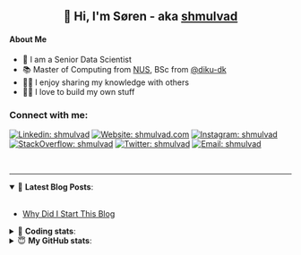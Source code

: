 <h2 align="center">
	👋 Hi, I'm Søren - aka <a href="https://shmulvad.com">shmulvad</a>
</h2>

#### About Me
- 🤖 I am a Senior Data Scientist
- 📚 Master of Computing from [NUS], BSc from [@diku-dk]
- 👨‍🏫 I enjoy sharing my knowledge with others
- 👨‍💻 I love to build my own stuff

### Connect with me:

[![Linkedin: shmulvad](https://img.shields.io/badge/shmulvad-blue?style=flat&logo=Linkedin&logoColor=white)][linkedin]
[![Website: shmulvad.com](https://img.shields.io/badge/shmulvad.com-47CCCC?&style=flat&logo=Google-Chrome&logoColor=white)][website]
[![Instagram: shmulvad](https://img.shields.io/badge/-@shmulvad-purple?style=flat&logo=Instagram&logoColor=white)][instagram]
[![StackOverflow: shmulvad](https://img.shields.io/badge/shmulvad-FE7A16?style=flat&logo=stack-overflow&logoColor=white)][stackOverflow]
[![Twitter: shmulvad](https://img.shields.io/badge/@shmulvad-1ca0f1?style=flat&logo=twitter&logoColor=white)][twitter]
[![Email: shmulvad](https://img.shields.io/badge/shmulvad-D14836?style=flat&logo=gmail&logoColor=white)][mail]

<br />

---

<details open>
 <summary>📕 <b>Latest Blog Posts</b>: </summary>

<br>

<!-- BLOG-POST-LIST:START -->
- [Why Did I Start This Blog](https://shmulvad.com/blog/why-did-start-this-blog)
<!-- BLOG-POST-LIST:END -->

</details>

<!-- --- -->

<details>
 <summary>🤖 <b>Coding stats</b>: </summary>

<br>

NOTE: Doesn't track coding at work or work done in environments such as Jupyter Notebooks.

<!--START_SECTION:waka-->
![Code Time](http://img.shields.io/badge/Code%20Time-2%2C932%20hrs%2056%20mins-blue)

**I'm an Early 🐤** 

```text
🌞 Morning                1994 commits        ███████░░░░░░░░░░░░░░░░░░   26.32 % 
🌆 Daytime                3144 commits        ██████████░░░░░░░░░░░░░░░   41.49 % 
🌃 Evening                1777 commits        ██████░░░░░░░░░░░░░░░░░░░   23.45 % 
🌙 Night                  662 commits         ██░░░░░░░░░░░░░░░░░░░░░░░   08.74 % 
```


📊 **This Week I Spent My Time On** 

```text
💬 Programming Languages: 
Python                   5 hrs 19 mins       █████████████████░░░░░░░░   67.55 % 
Other                    50 mins             ███░░░░░░░░░░░░░░░░░░░░░░   10.61 % 
YAML                     22 mins             █░░░░░░░░░░░░░░░░░░░░░░░░   04.82 % 
JSON                     22 mins             █░░░░░░░░░░░░░░░░░░░░░░░░   04.74 % 
HTML                     19 mins             █░░░░░░░░░░░░░░░░░░░░░░░░   04.15 % 

🔥 Editors: 
VS Code                  7 hrs 6 mins        ██████████████████████░░░   90.00 % 
Zsh                      47 mins             ██░░░░░░░░░░░░░░░░░░░░░░░   10.00 % 

🐱‍💻 Projects: 
company-scrapers         5 hrs 3 mins        ████████████████░░░░░░░░░   64.18 % 
km24-core                2 hrs 48 mins       █████████░░░░░░░░░░░░░░░░   35.50 % 
Terminal                 1 min               ░░░░░░░░░░░░░░░░░░░░░░░░░   00.31 % 
```


 Last Updated on 18/11/2024 18:53:48 UTC
<!--END_SECTION:waka-->

</details>

<!-- --- -->

<details>
 <summary>😇 <b>My GitHub stats</b>: </summary>

<br>

<img align="left" alt="shmulvad's Github Stats" src="https://github-readme-stats.vercel.app/api?username=shmulvad&show_icons=true&hide_border=true" />

</details>



[website]: https://shmulvad.com
[twitter]: https://twitter.com/shmulvad
[linkedin]: https://linkedin.com/in/shmulvad
[instagram]: https://instagram.com/shmulvad
[stackOverflow]: https://stackoverflow.com/users/9248793/shmulvad
[mail]: mailto:shmulvad@gmail.com
[@diku-dk]: https://github.com/diku-dk
[github]: https://github.com/shmulvad
[NUS]: https://www.nus.edu.sg
